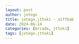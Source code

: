 ```yaml
---
layout: post
author: jotego
title: jotego.jttoki - a1ffbab
date: 2024-06-14
categories: [Arcade, jttoki]
tags: [jotego.jttoki]
---
```


